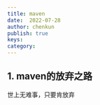 ```yaml
---
title: maven
date:  2022-07-28
author: chenkun
publish: true
keys:
category:
---
```


## 1. maven的放弃之路

世上无难事，只要肯放弃
